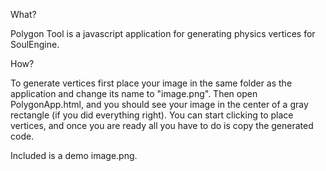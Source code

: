 What?

Polygon Tool is a javascript application for generating physics vertices for SoulEngine.

How?

To generate vertices first place your image in the same folder as the application and change its name to "image.png".
Then open PolygonApp.html, and you should see your image in the center of a gray rectangle (if you did everything right).
You can start clicking to place vertices, and once you are ready all you have to do is copy the generated code.

Included is a demo image.png.